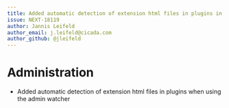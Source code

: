 ```yaml
---
title: Added automatic detection of extension html files in plugins in watcher
issue: NEXT-18119
author: Jannis Leifeld
author_email: j.leifeld@cicada.com
author_github: @jleifeld
---
```

# Administration
* Added automatic detection of extension html files in plugins when using the admin watcher
